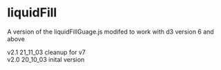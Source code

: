 # liquidFill

A version of the liquidFillGuage.js modifed to work with d3 version 6 and above

v2.1 21_11_03 cleanup for v7<br/>
v2.0 20_10_03 inital version

